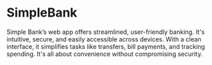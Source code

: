 # SimpleBank
Simple Bank’s web app offers streamlined, user-friendly banking. It's intuitive, secure, and easily accessible across devices. With a clean interface, it simplifies tasks like transfers, bill payments, and tracking spending. It's all about convenience without compromising security.
